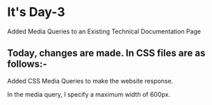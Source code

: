 # It's Day-3

Added Media Queries to an Existing Technical Documentation Page

## Today, changes are made. In CSS files are as follows:-

Added CSS Media Queries to make the website response.

In the media query, I specify a maximum width of 600px.
